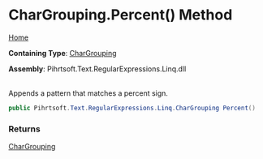 # CharGrouping\.Percent\(\) Method

[Home](../../../../../../README.md)

**Containing Type**: [CharGrouping](../README.md)

**Assembly**: Pihrtsoft\.Text\.RegularExpressions\.Linq\.dll

\
Appends a pattern that matches a percent sign\.

```csharp
public Pihrtsoft.Text.RegularExpressions.Linq.CharGrouping Percent()
```

### Returns

[CharGrouping](../README.md)

